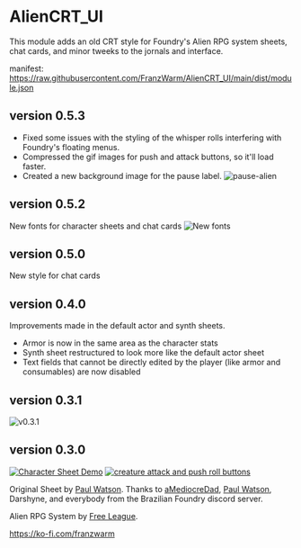 # AlienCRT_UI

This module adds an old CRT style for Foundry's Alien RPG system sheets, chat cards, and minor tweeks to the jornals and interface.

manifest: https://raw.githubusercontent.com/FranzWarm/AlienCRT_UI/main/dist/module.json

## version 0.5.3
- Fixed some issues with the styling of the whisper rolls interfering with Foundry's floating menus.
- Compressed the gif images for push and attack buttons, so it'll load faster.
- Created a new background image for the pause label.
![pause-alien](https://user-images.githubusercontent.com/80177177/112558299-31d78a80-8dad-11eb-8d4a-a54b43c88382.gif)


## version 0.5.2
New fonts for character sheets and chat cards
![New fonts](https://user-images.githubusercontent.com/80177177/112007630-966fbc80-8b03-11eb-816b-c1c0d3310f9a.png)


## version 0.5.0
New style for chat cards


## version 0.4.0
Improvements made in the default actor and synth sheets.
- Armor is now in the same area as the character stats
- Synth sheet restructured to look more like the default actor sheet
- Text fields that cannot be directly edited by the player (like armor and consumables) are now disabled


## version 0.3.1
![v0.3.1](https://user-images.githubusercontent.com/80177177/111000505-eb237280-8360-11eb-9b30-aea0fbf73db7.png)


## version 0.3.0
[![Character Sheet Demo](https://user-images.githubusercontent.com/80177177/111000457-db0b9300-8360-11eb-971f-197d15276c80.jpg)](https://www.youtube.com/watch?v=PRKb6gNFzmY) [![creature attack and push roll buttons](https://user-images.githubusercontent.com/80177177/111000762-67b65100-8361-11eb-9679-fb90dd1598a7.jpg)](https://www.youtube.com/watch?v=RrLbk72iUk0)



Original Sheet by [Paul Watson](https://github.com/pwatson100/).
Thanks to [aMediocreDad](https://github.com/aMediocreDad), [Paul Watson](https://github.com/pwatson100/), Darshyne, and everybody from the Brazilian Foundry discord server.

Alien RPG System by [Free League](https://frialigan.se/en/games/alien/).

https://ko-fi.com/franzwarm





